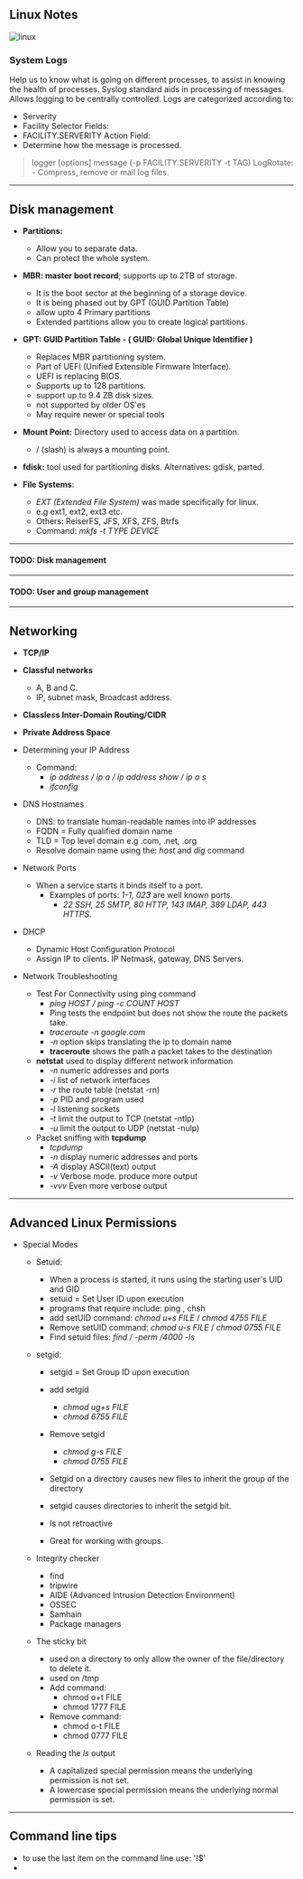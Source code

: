 ## Linux Notes

![linux](https://user-images.githubusercontent.com/9430676/181217374-9419762c-d0d7-4ae7-989f-b2db52341ca7.png)

### System Logs

Help us to know what is going on different processes, to assist in knowing the health of processes.
Syslog standard aids in processing of messages. Allows logging to be centrally controlled.
Logs are categorized according to:
  - Serverity
  - Facility
Selector Fields:
  - FACILITY.SERVERITY
Action Field:
 - Determine how the message is processed.

  >logger [options] message (-p FACILITY.SERVERITY -t TAG)
  >LogRotate: - Compress, remove or mail log files.

---
## Disk management
- **Partitions:**
  - Allow you to separate data.
  - Can protect the whole system.
- **MBR: master boot record**; supports up to 2TB of storage.
  - It is the boot sector at the beginning of a storage device.
  - It is being phased out by GPT (GUID Partition Table)
  - allow upto 4 Primary partitions
  - Extended partitions allow you to create logical partitions.

- **GPT: GUID Partition Table - ( GUID: Global Unique Identifier )**
  - Replaces MBR partitioning system.
  - Part of UEFI (Unified Extensible Firmware Interface).
  - UEFI is replacing BIOS.
  - Supports up to 128 partitions.
  - support up to 9.4 ZB disk sizes.
  - not supported by older OS'es
  - May require newer or special tools

- **Mount Point:** Directory used to access data on a partition.
  - / (slash) is always a mounting point.

- **fdisk:** tool used for partitioning disks.
  Alternatives: gdisk, parted.
- **File Systems**:
   - *EXT (Extended File System)* was made specifically for linux.
   - e.g ext1, ext2, ext3 etc.
   - Others: ReiserFS, JFS, XFS, ZFS, Btrfs
   - Command: *mkfs -t TYPE DEVICE*
---
#### TODO: Disk management
---
#### TODO: User and group management
---
## Networking
- **TCP/IP**
- **Classful networks**
    - A, B and C.
    - IP, subnet mask, Broadcast address.
- **Classless Inter-Domain Routing/CIDR**
- **Private Address Space**
- Determining your IP Address
    - Command:
        - *ip address / ip a / ip address show / ip a s*
        - *ifconfig*
 - DNS Hostnames
    - DNS: to translate human-readable names into IP addresses
    - FQDN = Fully qualified domain name
    - TLD = Top level domain e.g .com, .net, .org
    - Resolve domain name using the: *host* and *dig* command
    
 - Network Ports
    - When a service starts it binds itself to a port.
        - Examples of ports: *1-1, 023* are well known ports.
            - *22 SSH, 25 SMTP, 80 HTTP, 143 IMAP, 389 LDAP, 443 HTTPS*.
 - DHCP
    - Dynamic Host Configuration Protocol
    - Assign IP to clients. IP Netmask, gateway, DNS Servers.

- Network Troubleshooting
    - Test For Connectivity using ping command
        - *ping HOST / ping -c COUNT HOST*
        - Ping tests the endpoint but does not show the route the packets take.
        - *traceroute -n google.com* 
        - *-n* option skips translating the ip to domain name
        - **traceroute** shows the path a packet takes to the destination
     - **netstat** used to display different network information
        -  *-n* numeric addresses and ports
        -  *-i* list of network interfaces
        -  *-r* the route table (netstat -rn)
        -  *-p* PID and program used
        -  *-l* listening sockets
        -  *-t* limit the output to TCP (netstat -ntlp)
        -  *-u* limit the output to UDP (netstat -nulp)
    - Packet sniffing with **tcpdump**
        - *tcpdump*
        -  *-n* display numeric addresses and ports
        -  *-A* display ASCII(text) output
        -  *-v* Verbose mode. produce more output
        -  *-vvv* Even more verbose output
---
## Advanced Linux Permissions
  - Special Modes
    - Setuid:
      - When a process is started, it runs using the starting user's UID and GID
      - setuid = Set User ID upon execution
      - programs that require include: ping , chsh
      - add setUID command: *chmod u+s FILE* / *chmod 4755 FILE*
      - Remove setUID command: *chmod u-s FILE* / *chmod 0755 FILE*
      - Find setuid files: *find / -perm /4000 -ls*

    - setgid:
      - setgid = Set Group ID upon execution
      - add setgid
        - *chmod ug+s FILE*
        - *chmod 6755 FILE*

       - Remove setgid
          - *chmod g-s FILE*
          - *chmod 0755 FILE*
      - Setgid on a directory causes new files to inherit the group of the directory
      - setgid causes  directories to inherit the setgid bit.
      - Is not retroactive
      - Great for working with groups.

    - Integrity checker
        - find
        - tripwire
        - AIDE (Advanced Intrusion Detection Environment)
        - OSSEC
        - Samhain
        - Package managers
    - The sticky bit
        - used on a directory to only allow the owner of the file/directory to delete it.
        - used on /tmp
        - Add command:
            - chmod o+t FILE
            - chmod 1777 FILE
        - Remove command:
            - chmod o-t FILE
            - chmod 0777 FILE

    - Reading the *ls* output
        - A capitalized special permission means the underlying permission is not set.
        - A lowercase special permission means the underlying normal permission is set.
--- 
 ## Command line tips
  - to use the last item on the command line use: '!$'
  - 
